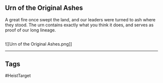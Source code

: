 ## Urn of the Original Ashes
A great fire once swept the land, and our leaders were turned to ash where they stood.
The urn contains exactly what you think it does, and serves as proof of our long lineage.
## 
![[Urn of the Original Ashes.png]]

---
## Tags
#HeistTarget